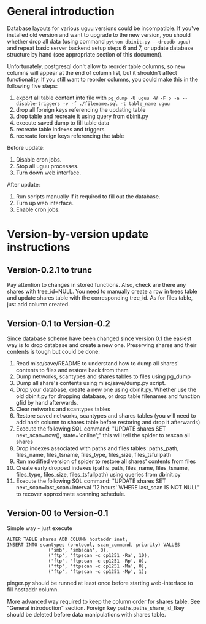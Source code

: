 # General introduction #
Database layouts for various uguu versions could be incompatible. If you've installed old version and want to upgrade to the new version, you should whether drop all data (using command `python dbinit.py --dropdb uguu`) and repeat basic server backend setup steps 6 and 7, or update database structure by hand (see appropriate section of this document).

Unfortunately, postgresql don't allow to reorder table columns, so new columns will appear at the end of column list, but it shouldn't affect functionality. If you still want to reorder columns, you could make this in the following five steps:
  1. export all table content into file with `pg_dump -U uguu -W -F p -a --disable-triggers -v -f ./filename.sql -t table_name uguu`
  1. drop all foreign keys referencing the updating table
  1. drop table and recreate it using query from dbinit.py
  1. execute saved dump to fill table data
  1. recreate table indexes and triggers
  1. recreate foreign keys referencing the table

Before update:
  1. Disable cron jobs.
  1. Stop all uguu processes.
  1. Turn down web interface.

After update:
  1. Run scripts manually if it required to fill out the database.
  1. Turn up web interface.
  1. Enable cron jobs.

# Version-by-version update instructions #
## Version-0.2.1 to trunc ##
Pay attention to changes in stored functions. Also, check are there any shares with tree\_id=NULL. You need to manually create a row in trees table and update shares table with the corresponding tree\_id.
As for files table, just add column created.

## Version-0.1 to Version-0.2 ##
Since database scheme have been changed since version 0.1 the easiest way is to drop database and create a new one. Preserving shares and their contents is tough but could be done:
  1. Read misc/save/README to understand how to dump all shares' contents to files and restore back from them
  1. Dump networks, scantypes and shares tables to files using pg\_dump
  1. Dump all share's contents using misc/save/dump.py script.
  1. Drop your database, create a new one using dbinit.py. Whether use the old dbinit.py for dropping database, or drop table filenames and function gfid by hand afterwards.
  1. Clear networks and scantypes tables
  1. Restore saved networks, scantypes and shares tables (you will need to add hash column to shares table before restoring and drop it afterwards)
  1. Execute the following SQL command: "UPDATE shares SET next\_scan=now(), state='online';" this will tell the spider to rescan all shares
  1. Drop indexes associated with paths and files tables: paths\_path, files\_name, files\_tsname, files\_type, files\_size, files\_tsfullpath
  1. Run modified version of spider to restore all shares' contents from files
  1. Create early dropped indexes (paths\_path, files\_name, files\_tsname, files\_type, files\_size, files\_tsfullpath) using queries from dbinit.py
  1. Execute the following SQL command: "UPDATE shares SET next\_scan=last\_scan+interval '12 hours' WHERE last\_scan IS NOT NULL" to recover approximate scanning schedule.

## Version-00 to Version-0.1 ##
Simple way - just execute
```
ALTER TABLE shares ADD COLUMN hostaddr inet;
INSERT INTO scantypes (protocol, scan_command, priority) VALUES
               ('smb', 'smbscan', 0),
               ('ftp', 'ftpscan -c cp1251 -Ra', 10),
               ('ftp', 'ftpscan -c cp1251 -Rp', 0),
               ('ftp', 'ftpscan -c cp1251 -Ma', 0),
               ('ftp', 'ftpscan -c cp1251 -Mp', 1);
```
pinger.py should be runned at least once before starting web-interface to fill hostaddr column.

More advanced way required to keep the column order for shares table. See "General introduction" section. Foreign key paths.paths\_share\_id\_fkey should be deleted before data manipulations with shares table.
